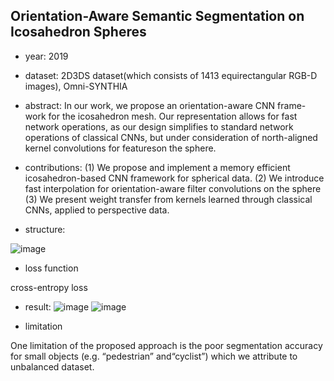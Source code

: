 ## Orientation-Aware Semantic Segmentation on Icosahedron Spheres

- year: 2019

- dataset: 2D3DS dataset(which consists of 1413 equirectangular RGB-D images), Omni-SYNTHIA

- abstract:
In our work, we propose an orientation-aware CNN frame-work for the icosahedron mesh.
Our representation allows for fast network operations, as our design simplifies to standard network operations of classical CNNs, but under consideration of north-aligned kernel convolutions for featureson the sphere.

- contributions:
(1) We propose and implement a memory efficient icosahedron-based CNN framework for spherical data.
(2) We introduce fast interpolation for orientation-aware filter convolutions on the sphere
(3) We present weight transfer from kernels learned through classical CNNs, applied to perspective data.

- structure:

![image](https://github.com/VLISLAB/360-DL-Survey/blob/main/Images/icosahedron_spheres_process.png)

- loss function

cross-entropy loss

- result:
![image](https://github.com/VLISLAB/360-DL-Survey/blob/main/Images/result_on_2D3DS.png)
![image](https://github.com/VLISLAB/360-DL-Survey/blob/main/Images/result_on_Omni-SYNTHIA.png)

- limitation

One limitation of the proposed approach is the poor segmentation accuracy for small objects (e.g. “pedestrian” and“cyclist”) which we attribute to unbalanced dataset.  
